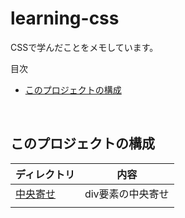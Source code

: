 # learning-css
CSSで学んだことをメモしています。  

<!-- START doctoc generated TOC please keep comment here to allow auto update -->
<!-- DON'T EDIT THIS SECTION, INSTEAD RE-RUN doctoc TO UPDATE -->
目次

- [このプロジェクトの構成](#%E3%81%93%E3%81%AE%E3%83%97%E3%83%AD%E3%82%B8%E3%82%A7%E3%82%AF%E3%83%88%E3%81%AE%E6%A7%8B%E6%88%90)

<!-- END doctoc generated TOC please keep comment here to allow auto update -->
<br>

## このプロジェクトの構成

| ディレクトリ                                         | 内容                     |
| ---------------------------------------------- | ---------------------- |
| [中央寄せ](./1-centering)     | div要素の中央寄せ                    |
|                                                |               |



<br>
